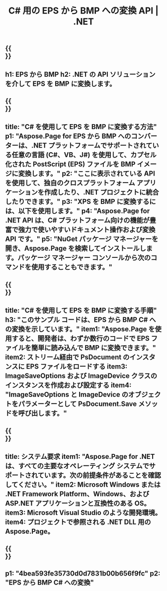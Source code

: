 ﻿---
translation: true
template: /_templates/_conversion-child-net.md
title: C# 用の EPS から BMP への変換 API |  .NET
url: /net/conversion/eps-to-bmp/
description: EPS から BMP C# への変換のサンプル コード。 VB.NET、Asp.NET、または任意の .NET ベースのアプリケーション内でバッチ EPS ファイルを BMP に変換するには、API コード スニペットを使用します。
informat: EPS
outformat: BMP
otherformats: XPS PS
---

{{<section banner>}}
---
h1: EPS から BMP
h2: .NET の API ソリューションを介して EPS を BMP に変換します。
---

{{<section overview>}}
---
title: "C# を使用して EPS を BMP に変換する方法"
p1: "Aspose.Page for EPS から BMP へのコンバーターは、.NET プラットフォームでサポートされている任意の言語 (C#、VB、J#) を使用して、カプセル化された PostScript (EPS) ファイルを BMP イメージに変換します。"
p2: "ここに表示されている API を使用して、独自のクロスプラットフォーム アプリケーションを作成したり、.NET プロジェクトに統合したりできます。"
p3: "XPS を BMP に変換するには、以下を使用します。"
p4: "Aspose.Page for .NET API は、C# プラットフォーム向けの機能が豊富で強力で使いやすいドキュメント操作および変換 API です。"
p5: "NuGet パッケージ マネージャーを開き、Aspose.Page を検索してインストールします。パッケージ マネージャー コンソールから次のコマンドを使用することもできます。"
---

{{<section feature1>}}
---
title: "C# を使用して EPS を BMP に変換する手順"
h3: "このサンプル コードは、EPS から BMP C# への変換を示しています。"
item1: "Aspose.Page を使用すると、開発者は、わずか数行のコードで EPS ファイルを簡単に読み込んで BMP に変換できます。"
item2: ストリーム経由で PsDocument のインスタンスに EPS ファイルをロードする
item3: ImageSaveOptions および ImageDevice クラスのインスタンスを作成および設定する
item4: "ImageSaveOptions と ImageDevice のオブジェクトをパラメーターとして PsDocument.Save メソッドを呼び出します。"
---

{{<section feature2>}}
---
title: システム要求
item1: "Aspose.Page for .NET は、すべての主要なオペレーティング システムでサポートされています。次の前提条件があることを確認してください。"
item2: Microsoft Windows または .NET Framework Platform、Windows、および ASP.NET アプリケーションと互換性のある OS。
item3: Microsoft Visual Studio のような開発環境。
item4: プロジェクトで参照される .NET DLL 用の Aspose.Page。
---

{{<section gist>}}
---
p1: "4bea593fe35730d0d7831b00b656f9fc"
p2: "EPS から BMP C# への変換"
---
